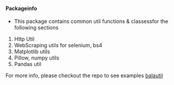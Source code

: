 #### Packageinfo
- This package contains common util functions & classessfor the following sections
1. Http Util
2. WebScraping utils for selenium, bs4
3. Matplotlib utils
4. Pillow, numpy utils
5. Pandas util


For more info, please checkout the repo to see examples
[balautil](http://github.com/balaprasanna/balautil)
